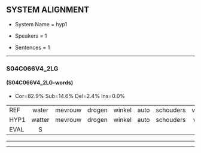 
## SYSTEM ALIGNMENT

- System Name = hyp1

- Speakers = 1

- Sentences = 1

---

### S04C066V4_2LG

#### (S04C066V4_2LG-words)

- Cor=82.9%	Sub=14.6%	Del=2.4%	Ins=0.0%

|  |  |  |  |  |  |  |  |  |  |  |  |  |  |  |  |  |  |  |  |  |  |  |  |  |  |  |  |  |  |  |  |  |  |  |  |  |  |  |  |  |  |
|:--- |:---:|:---:|:---:|:---:|:---:|:---:|:---:|:---:|:---:|:---:|:---:|:---:|:---:|:---:|:---:|:---:|:---:|:---:|:---:|:---:|:---:|:---:|:---:|:---:|:---:|:---:|:---:|:---:|:---:|:---:|:---:|:---:|:---:|:---:|:---:|:---:|:---:|:---:|:---:|:---:|:---:|
| REF | water | mevrouw | drogen | winkel | auto | schouders | verhaal | koning | moeilijk | speelplaats | drinken | hoofdpijn | regen | vliegtuig | stoppen | opnieuw | gooien | sneeuwen | moeder | liedje | potlood | fietsbel | vinger | dichtbij | meisje | chauffeur | muziek | waarom | scheuren | lawaai | zwemmen | vuurwerk | appel | * | cola | kussen | eerste | circus | kleuren | voetbal | vlinder |
| HYP1 | watter | mevrouw | drogen | winkel | auto | schouders | verhel | koning | moeilijk | speelplaats | drinken | hoofdpijn | regen | vliegtuig | stoppen | opnieuw | gooien | sneeuwen | moeder | liedje | potlood | vietsbel | vinger | dichtbij | meisje | chauffeur | muziek | waarom? | scheuren | lawaai | zwemmen | vuurwerk | appel |  | scola | kussen | eerste | circus | kleuren | voetbal | vlinde |
| EVAL | S |  |  |  |  |  | S |  |  |  |  |  |  |  |  |  |  |  |  |  |  | S |  |  |  |  |  | S |  |  |  |  |  | D | S |  |  |  |  |  | S |
---

---
